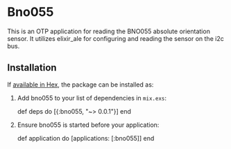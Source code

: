 # Bno055

This is an OTP application for reading the BNO055 absolute orientation sensor. It utilizes elixir_ale for configuring and reading the sensor on the i2c bus.

## Installation

If [available in Hex](https://hex.pm/docs/publish), the package can be installed as:

  1. Add bno055 to your list of dependencies in `mix.exs`:

        def deps do
          [{:bno055, "~> 0.0.1"}]
        end

  2. Ensure bno055 is started before your application:

        def application do
          [applications: [:bno055]]
        end
